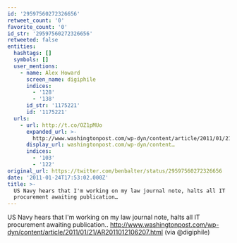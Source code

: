 ```yaml
---
id: '29597560272326656'
retweet_count: '0'
favorite_count: '0'
id_str: '29597560272326656'
retweeted: false
entities:
  hashtags: []
  symbols: []
  user_mentions:
    - name: Alex Howard
      screen_name: digiphile
      indices:
        - '128'
        - '138'
      id_str: '1175221'
      id: '1175221'
  urls:
    - url: http://t.co/OZ1pMUo
      expanded_url: >-
        http://www.washingtonpost.com/wp-dyn/content/article/2011/01/21/AR2011012106207.html
      display_url: washingtonpost.com/wp-dyn/content…
      indices:
        - '103'
        - '122'
original_url: https://twitter.com/benbalter/status/29597560272326656
date: '2011-01-24T17:53:02.000Z'
title: >-
  US Navy hears that I'm working on my law journal note, halts all IT
  procurement awaiting publication…
---
```


US Navy hears that I'm working on my law journal note, halts all IT procurement awaiting publication.. http://www.washingtonpost.com/wp-dyn/content/article/2011/01/21/AR2011012106207.html (via @digiphile)